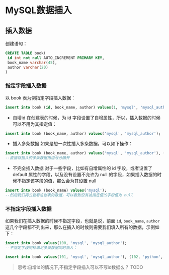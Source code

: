 # MySQL数据插入
## 插入数据
创建语句：
``` sql
CREATE TABLE book(
 id int not null AUTO_INCREMENT PRIMARY KEY,
 book_name varchar(45),
 author varchar(20)
)
```
### 指定字段插入数据
以 book 表为例指定字段插入数据：

```sql
insert into book (id, book_name, author) values(1, 'mysql', 'mysql_author');
```
- 自增id
在创建表的时候，为 id 字段设置了自增属性，所以，插入数据的时候可以不用为其指定值：
```sql
insert into book (book_name, author) values('mysql', 'mysql_author');
```
- 插入多条数据
如果是想一次性插入多条数据，可以如下操作：
```sql
insert into book (book_name, author) values('mysql', 'mysql_author'), ('python', 'python_author');
--直接将插入的多条数据用逗号分隔开
```
- 不完全插入数据
对于一些字段，比如有自增属性的 id 字段，或者设置了 default 属性的字段，以及没有设置不允许为 null 的字段，如果插入数据的时候不指定该字段的值，那么会为其设置 null
```sql
insert into book (book_name) values('mysql');
--然后我们再去查看这张表的数据，可以看到没有被指定值的字段值为 null
```

### 不指定字段插入数据
如果我们在插入数据的时候不指定字段，也就是说，前面 `id`, `book_name`, `author` 这几个字段都不列出来，那么在插入的时候则需要我们填入所有的数据，示例如下：
```sql
insert into book values(100, 'mysql', 'mysql_author');
--不指定字段同样满足多条数据同时插入：

insert into book values(101, 'mysql', 'mysql_author'), (102, 'python', 'python_author');
```
>思考:自增id的情况下,不指定字段插入可以不写id数据么？
TODO 